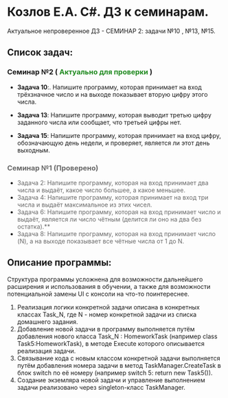 # Козлов Е.А. C#. ДЗ к семинарам.

Актуальное непроверенное ДЗ - СЕМИНАР 2:  задачи №10 , №13, №15.

## Список задач: 
### Семинар №2 (<span style ="color:#228b22	"> **Актуально для проверки**</span> )

*  **Задача 10**:.</span>  Напишите программу, которая принимает на вход трёхзначное число и на выходе показывает вторую цифру этого числа.

* **Задача 13**: Напишите программу, которая выводит третью цифру заданного числа или сообщает, что третьей цифры нет.

* **Задача 15**: Напишите программу, которая принимает на вход цифру, обозначающую день недели, и проверяет, является ли этот день выходным.
###  <span style ="color:#696969"> **Семинар №1 (Проверено)** 
* <span style ="color:#696969"> Задача 2: Напишите программу, которая на вход принимает два числа и выдаёт, какое число большее, а какое меньшее. 
* <span style ="color:#696969"> Задача 4: Напишите программу, которая принимает на вход три числа и выдаёт максимальное из этих чисел.
* <span style ="color:#696969"> Задача 6: Напишите программу, которая на вход принимает число и выдаёт, является ли число чётным (делится ли оно на два без остатка).** 
* <span style ="color:#696969"> Задача 8: Напишите программу, которая на вход принимает число (N), а на выходе показывает все чётные числа от 1 до N. 

## Описание программы:
Структура программы усложнена для возможности дальнейшего расширения и использования в обучении, а также для возможности потенциальной замены UI с консоли на что-то поинтереснее.

1. Реализация логики конкретной задачи описана в конкретных классах Task_N, где N - номер конкретной задачи из списка домашнего задания.
2. Добавление новой задачи в программу выполняется путём добавления нового класса Task_N : HomeworkTask (например class Task5:HomeworkTask), в методе Execute которого описывается реализация задачи.
3. Связывание кода с новым классом конкретной задачи выполняется путём добавления номера задачи в метод TaskManager.CreateTask в блок switch по её номеру (например switch 5: return new Task5()).
4. Создание экземляра новой задачи и управление выполнением задачи реализовано через singleton-класс TaskManager.

